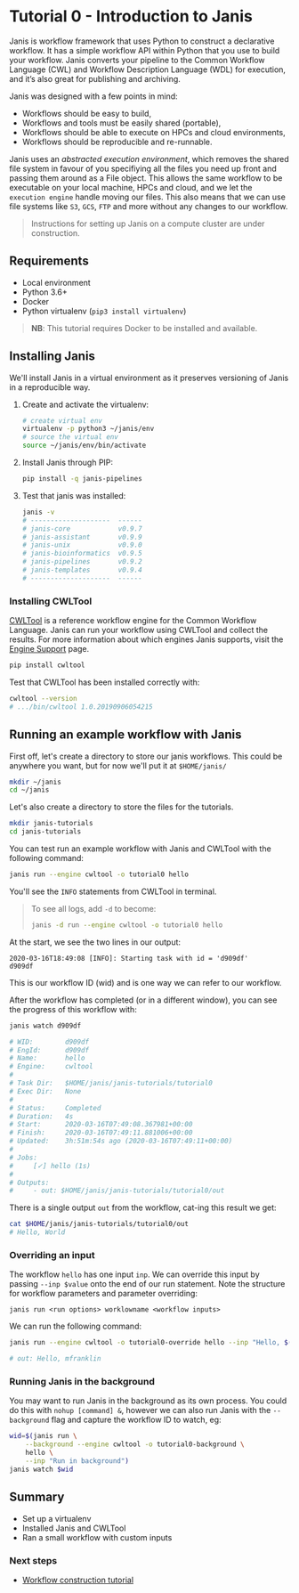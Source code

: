 # Tutorial 0 - Introduction to Janis

Janis is workflow framework that uses Python to construct a declarative workflow. It has a simple workflow API within Python that you use to build your workflow. Janis converts your pipeline to the Common Workflow Language (CWL) and Workflow Description Language (WDL) for execution, and it’s also great for publishing and archiving.

Janis was designed with a few points in mind:

- Workflows should be easy to build,
- Workflows and tools must be easily shared (portable),
- Workflows should be able to execute on HPCs and cloud environments,
- Workflows should be reproducible and re-runnable.

Janis uses an *abstracted execution environment*, which removes the shared file system in favour of you specifiying all the files you need up front and passing them around as a File object. This allows the same workflow to be executable on your local machine, HPCs and cloud, and we let the `execution engine` handle moving our files. This also means that we can use file systems like ``S3``, ``GCS``, ``FTP`` and more without any changes to our workflow.

> Instructions for setting up Janis on a compute cluster are under construction. 

## Requirements

- Local environment
- Python 3.6+
- Docker
- Python virtualenv (`pip3 install virtualenv`)

> **NB**: This tutorial requires Docker to be installed and available.

## Installing Janis

We'll install Janis in a virtual environment as it preserves versioning of Janis in a reproducible way.

1. Create and activate the virtualenv:

    ```bash
    # create virtual env
	virtualenv -p python3 ~/janis/env
	# source the virtual env
	source ~/janis/env/bin/activate
    ```

2. Install Janis through PIP:

    ```bash
    pip install -q janis-pipelines
    ```

3. Test that janis was installed:

    ```bash
	janis -v
    # --------------------  ------
    # janis-core            v0.9.7
    # janis-assistant       v0.9.9
    # janis-unix            v0.9.0
    # janis-bioinformatics  v0.9.5
    # janis-pipelines       v0.9.2
    # janis-templates       v0.9.4
    # --------------------  ------
	```
	
### Installing CWLTool

[CWLTool](https://github.com/common-workflow-language/cwltool) is a reference workflow engine for the Common Workflow Language. Janis can run your workflow using CWLTool and collect the results. For more information about which engines Janis supports, visit the [Engine Support](https://janis.readthedocs.io/en/latest/references/engines.html) page.

```bash
pip install cwltool
```

Test that CWLTool has been installed correctly with:

```bash
cwltool --version
# .../bin/cwltool 1.0.20190906054215
```


## Running an example workflow with Janis

First off, let's create a directory to store our janis workflows. This could be anywhere you want, but for now we'll put it at `$HOME/janis/`

```bash
mkdir ~/janis
cd ~/janis
```

Let's also create a directory to store the files for the tutorials.

```bash
mkdir janis-tutorials
cd janis-tutorials
```

You can test run an example workflow with Janis and CWLTool with the following command:

```bash
janis run --engine cwltool -o tutorial0 hello
```

You'll see the `INFO` statements from CWLTool in terminal.

> To see all logs, add `-d` to become: 
> ```bash
> janis -d run --engine cwltool -o tutorial0 hello
> ```

At the start, we see the two lines in our output:

```
2020-03-16T18:49:08 [INFO]: Starting task with id = 'd909df'
d909df
```

This is our workflow ID (wid) and is one way we can refer to our workflow.

After the workflow has completed (or in a different window), you can see the progress of this workflow with:

```bash
janis watch d909df

# WID:        d909df
# EngId:      d909df
# Name:       hello
# Engine:     cwltool
# 
# Task Dir:   $HOME/janis/janis-tutorials/tutorial0
# Exec Dir:   None
# 
# Status:     Completed
# Duration:   4s
# Start:      2020-03-16T07:49:08.367981+00:00
# Finish:     2020-03-16T07:49:11.881006+00:00
# Updated:    3h:51m:54s ago (2020-03-16T07:49:11+00:00)
# 
# Jobs: 
#     [✓] hello (1s)       
# 
# Outputs:
#     - out: $HOME/janis/janis-tutorials/tutorial0/out
```

There is a single output `out` from the workflow, cat-ing this result we get:

```bash
cat $HOME/janis/janis-tutorials/tutorial0/out
# Hello, World
```

### Overriding an input

The workflow `hello` has one input `inp`. We can override this input by passing `--inp $value` onto the end of our run statement. Note the structure for workflow parameters and parameter overriding:

```
janis run <run options> worklowname <workflow inputs>
```

We can run the following command:
```bash
janis run --engine cwltool -o tutorial0-override hello --inp "Hello, $(whoami)"

# out: Hello, mfranklin
```

### Running Janis in the background

You may want to run Janis in the background as its own process. You could do this with `nohup [command] &`, however we can also run Janis with the `--background` flag and capture the workflow ID to watch, eg:

```bash
wid=$(janis run \
    --background --engine cwltool -o tutorial0-background \
    hello \
    --inp "Run in background")
janis watch $wid
```


## Summary

- Set up a virtualenv
- Installed Janis and CWLTool
- Ran a small workflow with custom inputs

### Next steps

- [Workflow construction tutorial](https://janis.readthedocs.io/en/latest/tutorials/tutorial1.html)


